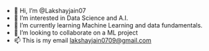 - 👋 Hi, I’m @Lakshayjain07
- 👀 I’m interested in Data Science and A.I.
- 🌱 I’m currently learning Machine Learning and data fundamentals.
- 💞️ I’m looking to collaborate on a ML project
- 📫 This is my email lakshayjain0709@gmail.com

<!---
Lakshayjain07/Lakshayjain07 is a ✨ special ✨ repository because its `README.md` (this file) appears on your GitHub profile.
You can click the Preview link to take a look at your changes.
--->
